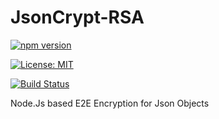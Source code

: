 # JsonCrypt-RSA
[![npm version](http://img.shields.io/npm/v/jsoncrypt-rsa.svg?color=limegreen)](https://www.npmjs.com/package/jsoncrypt-rsa)

[![License: MIT](https://img.shields.io/badge/License-MIT-yellow.svg)](https://opensource.org/licenses/MIT)

[![Build Status](https://travis-ci.com/rajdeepiitkgp/JsonCrypt-RSA.svg?branch=main)](https://travis-ci.com/rajdeepiitkgp/JsonCrypt-RSA)

Node.Js based E2E Encryption for Json Objects 

